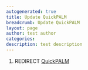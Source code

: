 ```yaml
---
autogenerated: true
title: Update QuickPALM
breadcrumb: Update QuickPALM
layout: page
author: test author
categories: 
description: test description
---
```


1.  REDIRECT [QuickPALM](QuickPALM "wikilink")
